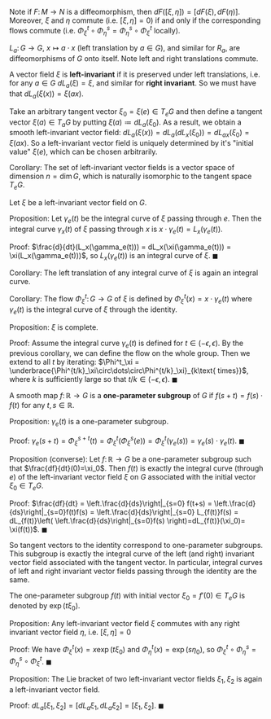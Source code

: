 Note if $F\colon M\to N$ is a diffeomorphism, then $dF([\xi,\eta])=[dF(\xi),dF(\eta)]$. Moreover, $\xi$ and $\eta$ commute (i.e. $[\xi,\eta]=0$) if and only if the corresponding flows commute (i.e. $\Phi^t_\xi\circ\Phi^s_\eta=\Phi^s_\eta\circ\Phi^t_\xi$ locally).

$L_a\colon G\to G$, $x\mapsto a\cdot x$ (left translation by $a\in G$), and similar for $R_a$, are diffeomorphisms of $G$ onto itself. Note left and right translations commute.

A vector field $\xi$ is **left-invariant** if it is preserved under left translations, i.e. for any $a\in G$ $dL_a(\xi)=\xi$, and similar for **right invariant**. So we must have that $dL_a(\xi(x))=\xi(ax)$.

Take an arbitrary tangent vector $\xi_0=\xi(e)\in T_eG$ and then define a tangent vector $\xi(a)\in T_a G$ by putting $\xi(a)\coloneqq dL_a(\xi_0)$. As a result, we obtain a smooth left-invariant vector field: $dL_a(\xi(x)) = dL_a(dL_x(\xi_0)) = dL_{ax}(\xi_0) = \xi(ax)$. So a left-invariant vector field is uniquely determined by it's "initial value" $\xi(e)$, which can be chosen arbitrarily.

Corollary:
The set of left-invariant vector fields is a vector space of dimension $n=\dim G$, which is naturally isomorphic to the tangent space $T_e G$.

Let $\xi$ be a left-invariant vector field on $G$.

Proposition:
Let $\gamma_e(t)$ be the integral curve of $\xi$ passing through $e$. Then the integral curve $\gamma_x(t)$ of $\xi$ passing through $x$ is $x\cdot\gamma_e(t)=L_x(\gamma_e(t))$.

Proof:
$\frac{d}{dt}(L_x(\gamma_e(t))) = dL_x(\xi(\gamma_e(t))) = \xi(L_x(\gamma_e(t)))$, so $L_x(\gamma_e(t))$ is an integral curve of $\xi$. $\blacksquare$

Corollary:
The left translation of any integral curve of $\xi$ is again an integral curve.

Corollary:
The flow $\Phi^t_\xi\colon G\to G$ of $\xi$ is defined by $\Phi^t_\xi(x)=x\cdot\gamma_e(t)$ where $\gamma_e(t)$ is the integral curve of $\xi$ through the identity.

Proposition:
$\xi$ is complete.

Proof:
Assume the integral curve $\gamma_e(t)$ is defined for $t\in(-\epsilon,\epsilon)$. By the previous corollary, we can define the flow on the whole group. Then we extend to all $t$ by iterating: $\Phi^t_\xi = \underbrace{\Phi^{t/k}_\xi\circ\dots\circ\Phi^{t/k}_\xi}_{k\text{ times}}$, where $k$ is sufficiently large so that $t/k\in(-\epsilon,\epsilon)$. $\blacksquare$

A smooth map $f\colon \mathbb{R}\to G$ is a **one-parameter subgroup** of $G$ if $f(s+t)=f(s)\cdot f(t)$ for any $t,s\in \mathbb{R}$.

Proposition:
$\gamma_e(t)$ is a one-parameter subgroup.

Proof:
$\gamma_e(s+t)=\Phi^{s+t}_\xi(t)=\Phi^t_\xi(\Phi^s_\xi(e))=\Phi^t_\xi(\gamma_e(s))=\gamma_e(s)\cdot\gamma_e(t)$. $\blacksquare$

Proposition (converse):
Let $f\colon \mathbb{R}\to G$ be a one-parameter subgroup such that $\frac{df}{dt}(0)=\xi_0$. Then $f(t)$ is exactly the integral curve (through $e$) of the left-invariant vector field $\xi$ on $G$ associated with the initial vector $\xi_0\in T_e G$.

Proof:
$\frac{df}{dt} = \left.\frac{d}{ds}\right|_{s=0} f(t+s) = \left.\frac{d}{ds}\right|_{s=0}f(t)f(s) = \left.\frac{d}{ds}\right|_{s=0} L_{f(t)}f(s) = dL_{f(t)}\left( \left.\frac{d}{ds}\right|_{s=0}f(s) \right)=dL_{f(t)}(\xi_0)= \xi(f(t))$. $\blacksquare$

So tangent vectors to the identity correspond to one-parameter subgroups.  This subgroup is exactly the integral curve of the left (and right) invariant vector field associated with the tangent vector. In particular, integral curves of left and right invariant vector fields passing through the identity are the same.

The one-parameter subgroup $f(t)$ with initial vector $\xi_0=f'(0)\in T_eG$ is denoted by $\exp(t\xi_0)$.

Proposition:
Any left-invariant vector field $\xi$ commutes with any right invariant vector field $\eta$, i.e. $[\xi,\eta]=0$

Proof:
We have $\Phi_\xi^t(x)=x\exp(t\xi_0)$ and $\Phi_\eta^t(x)=\exp(s\eta_0)$, so $\Phi_\xi^t\circ\Phi_\eta^s = \Phi_\eta^s\circ\Phi_\xi^t$. $\blacksquare$

Proposition:
The Lie bracket of two left-invariant vector fields $\xi_1, \xi_2$ is again a left-invariant vector field.

Proof:
$dL_a[\xi_1,\xi_2] = [dL_a\xi_1, dL_a\xi_2] = [\xi_1,\xi_2]$. $\blacksquare$

